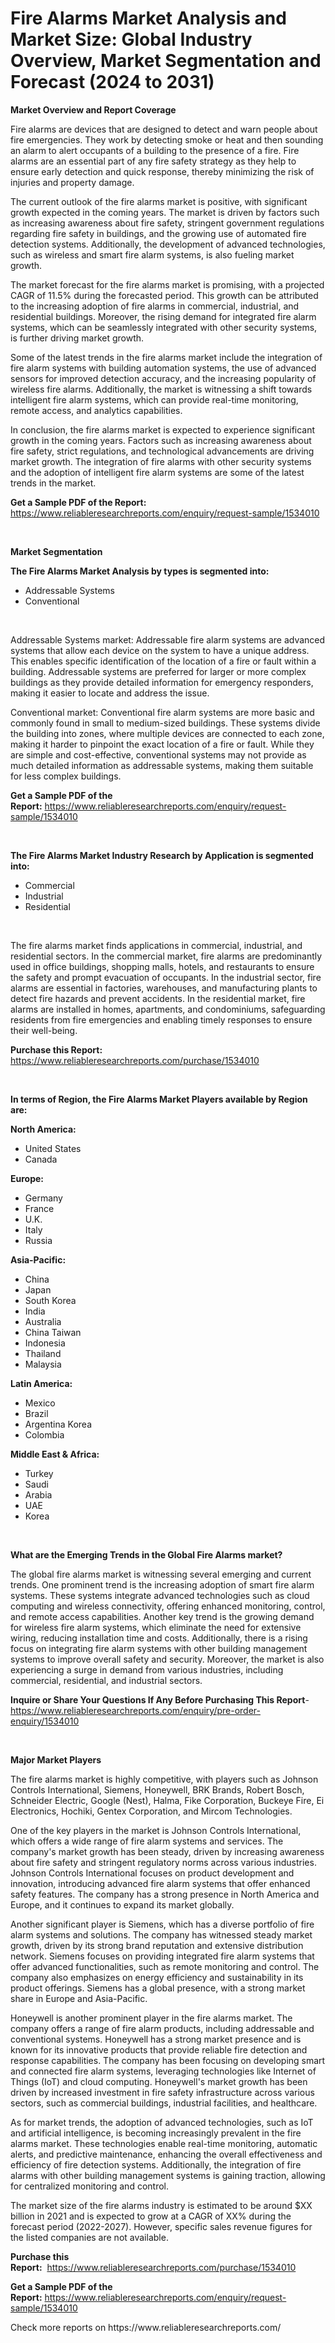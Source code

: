 <p><h1>Fire Alarms Market Analysis and Market Size: Global Industry Overview, Market Segmentation and Forecast (2024 to 2031)</h1></p><p><strong>Market Overview and Report Coverage</strong></p>
<p><p>Fire alarms are devices that are designed to detect and warn people about fire emergencies. They work by detecting smoke or heat and then sounding an alarm to alert occupants of a building to the presence of a fire. Fire alarms are an essential part of any fire safety strategy as they help to ensure early detection and quick response, thereby minimizing the risk of injuries and property damage.</p><p>The current outlook of the fire alarms market is positive, with significant growth expected in the coming years. The market is driven by factors such as increasing awareness about fire safety, stringent government regulations regarding fire safety in buildings, and the growing use of automated fire detection systems. Additionally, the development of advanced technologies, such as wireless and smart fire alarm systems, is also fueling market growth.</p><p>The market forecast for the fire alarms market is promising, with a projected CAGR of 11.5% during the forecasted period. This growth can be attributed to the increasing adoption of fire alarms in commercial, industrial, and residential buildings. Moreover, the rising demand for integrated fire alarm systems, which can be seamlessly integrated with other security systems, is further driving market growth.</p><p>Some of the latest trends in the fire alarms market include the integration of fire alarm systems with building automation systems, the use of advanced sensors for improved detection accuracy, and the increasing popularity of wireless fire alarms. Additionally, the market is witnessing a shift towards intelligent fire alarm systems, which can provide real-time monitoring, remote access, and analytics capabilities.</p><p>In conclusion, the fire alarms market is expected to experience significant growth in the coming years. Factors such as increasing awareness about fire safety, strict regulations, and technological advancements are driving market growth. The integration of fire alarms with other security systems and the adoption of intelligent fire alarm systems are some of the latest trends in the market.</p></p>
<p><strong>Get a Sample PDF of the Report:</strong> <a href="https://www.reliableresearchreports.com/enquiry/request-sample/1534010">https://www.reliableresearchreports.com/enquiry/request-sample/1534010</a></p>
<p>&nbsp;</p>
<p><strong>Market Segmentation</strong></p>
<p><strong>The Fire Alarms Market Analysis by types is segmented into:</strong></p>
<p><ul><li>Addressable Systems</li><li>Conventional</li></ul></p>
<p>&nbsp;</p>
<p><p>Addressable Systems market: Addressable fire alarm systems are advanced systems that allow each device on the system to have a unique address. This enables specific identification of the location of a fire or fault within a building. Addressable systems are preferred for larger or more complex buildings as they provide detailed information for emergency responders, making it easier to locate and address the issue.</p><p>Conventional market: Conventional fire alarm systems are more basic and commonly found in small to medium-sized buildings. These systems divide the building into zones, where multiple devices are connected to each zone, making it harder to pinpoint the exact location of a fire or fault. While they are simple and cost-effective, conventional systems may not provide as much detailed information as addressable systems, making them suitable for less complex buildings.</p></p>
<p><strong>Get a Sample PDF of the Report:</strong>&nbsp;<a href="https://www.reliableresearchreports.com/enquiry/request-sample/1534010">https://www.reliableresearchreports.com/enquiry/request-sample/1534010</a></p>
<p>&nbsp;</p>
<p><strong>The Fire Alarms Market Industry Research by Application is segmented into:</strong></p>
<p><ul><li>Commercial</li><li>Industrial</li><li>Residential</li></ul></p>
<p>&nbsp;</p>
<p><p>The fire alarms market finds applications in commercial, industrial, and residential sectors. In the commercial market, fire alarms are predominantly used in office buildings, shopping malls, hotels, and restaurants to ensure the safety and prompt evacuation of occupants. In the industrial sector, fire alarms are essential in factories, warehouses, and manufacturing plants to detect fire hazards and prevent accidents. In the residential market, fire alarms are installed in homes, apartments, and condominiums, safeguarding residents from fire emergencies and enabling timely responses to ensure their well-being.</p></p>
<p><strong>Purchase this Report:</strong>&nbsp; <a href="https://www.reliableresearchreports.com/purchase/1534010">https://www.reliableresearchreports.com/purchase/1534010</a></p>
<p>&nbsp;</p>
<p><strong>In terms of Region, the Fire Alarms Market Players available by Region are:</strong></p>
<p>
    <p> <strong> North America: </strong>
        <ul>
            <li>United States</li>
            <li>Canada</li>
        </ul>
        </p> 
    <p> <strong> Europe: </strong>
        <ul>
            <li>Germany</li>
            <li>France</li>
            <li>U.K.</li>
            <li>Italy</li>
            <li>Russia</li>
        </ul>
        </p> 
    <p> <strong> Asia-Pacific: </strong>
        <ul>
            <li>China</li>
            <li>Japan</li>
            <li>South Korea</li>
            <li>India</li>
            <li>Australia</li>
            <li>China Taiwan</li>
            <li>Indonesia</li>
            <li>Thailand</li>
            <li>Malaysia</li>
        </ul>
        </p> 
    <p> <strong> Latin America: </strong>
        <ul>
            <li>Mexico</li>
            <li>Brazil</li>
            <li>Argentina Korea</li>
            <li>Colombia</li>
        </ul>
        </p> 
    <p> <strong> Middle East & Africa: </strong>
        <ul>
            <li>Turkey</li>
            <li>Saudi</li>
            <li>Arabia</li>
            <li>UAE</li>
            <li>Korea</li>
        </ul>
    </p>
    </p>
<p>&nbsp;</p>
<p><strong>What are the Emerging Trends in the Global Fire Alarms market?</strong></p>
<p><p>The global fire alarms market is witnessing several emerging and current trends. One prominent trend is the increasing adoption of smart fire alarm systems. These systems integrate advanced technologies such as cloud computing and wireless connectivity, offering enhanced monitoring, control, and remote access capabilities. Another key trend is the growing demand for wireless fire alarm systems, which eliminate the need for extensive wiring, reducing installation time and costs. Additionally, there is a rising focus on integrating fire alarm systems with other building management systems to improve overall safety and security. Moreover, the market is also experiencing a surge in demand from various industries, including commercial, residential, and industrial sectors.</p></p>
<p><strong>Inquire or Share Your Questions If Any Before Purchasing This Report</strong>- <a href="https://www.reliableresearchreports.com/enquiry/pre-order-enquiry/1534010">https://www.reliableresearchreports.com/enquiry/pre-order-enquiry/1534010</a></p>
<p>&nbsp;</p>
<p><strong>Major Market Players</strong></p>
<p><p>The fire alarms market is highly competitive, with players such as Johnson Controls International, Siemens, Honeywell, BRK Brands, Robert Bosch, Schneider Electric, Google (Nest), Halma, Fike Corporation, Buckeye Fire, Ei Electronics, Hochiki, Gentex Corporation, and Mircom Technologies. </p><p>One of the key players in the market is Johnson Controls International, which offers a wide range of fire alarm systems and services. The company's market growth has been steady, driven by increasing awareness about fire safety and stringent regulatory norms across various industries. Johnson Controls International focuses on product development and innovation, introducing advanced fire alarm systems that offer enhanced safety features. The company has a strong presence in North America and Europe, and it continues to expand its market globally.</p><p>Another significant player is Siemens, which has a diverse portfolio of fire alarm systems and solutions. The company has witnessed steady market growth, driven by its strong brand reputation and extensive distribution network. Siemens focuses on providing integrated fire alarm systems that offer advanced functionalities, such as remote monitoring and control. The company also emphasizes on energy efficiency and sustainability in its product offerings. Siemens has a global presence, with a strong market share in Europe and Asia-Pacific.</p><p>Honeywell is another prominent player in the fire alarms market. The company offers a range of fire alarm products, including addressable and conventional systems. Honeywell has a strong market presence and is known for its innovative products that provide reliable fire detection and response capabilities. The company has been focusing on developing smart and connected fire alarm systems, leveraging technologies like Internet of Things (IoT) and cloud computing. Honeywell's market growth has been driven by increased investment in fire safety infrastructure across various sectors, such as commercial buildings, industrial facilities, and healthcare.</p><p>As for market trends, the adoption of advanced technologies, such as IoT and artificial intelligence, is becoming increasingly prevalent in the fire alarms market. These technologies enable real-time monitoring, automatic alerts, and predictive maintenance, enhancing the overall effectiveness and efficiency of fire detection systems. Additionally, the integration of fire alarms with other building management systems is gaining traction, allowing for centralized monitoring and control.</p><p>The market size of the fire alarms industry is estimated to be around $XX billion in 2021 and is expected to grow at a CAGR of XX% during the forecast period (2022-2027). However, specific sales revenue figures for the listed companies are not available.</p></p>
<p><strong>Purchase this Report:</strong>&nbsp;&nbsp;<a href="https://www.reliableresearchreports.com/purchase/1534010">https://www.reliableresearchreports.com/purchase/1534010</a></p>
<p></p>
<p><strong>Get a Sample PDF of the Report:</strong>&nbsp;<a href="https://www.reliableresearchreports.com/enquiry/request-sample/1534010">https://www.reliableresearchreports.com/enquiry/request-sample/1534010</a></p>
<p>Check more reports on https://www.reliableresearchreports.com/</p>
